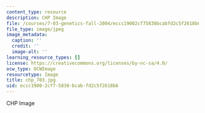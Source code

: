 ```yaml
---
content_type: resource
description: CHP Image
file: /courses/7-03-genetics-fall-2004/eccc19002cf75830bcabfd2c5f2618b6_chp_703.jpg
file_type: image/jpeg
image_metadata:
  caption: ''
  credit: ''
  image-alt: ''
learning_resource_types: []
license: https://creativecommons.org/licenses/by-nc-sa/4.0/
ocw_type: OCWImage
resourcetype: Image
title: chp_703.jpg
uid: eccc1900-2cf7-5830-bcab-fd2c5f2618b6
---
```

CHP Image